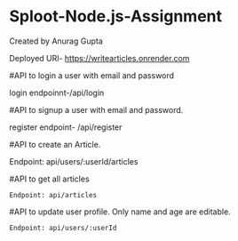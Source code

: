 
# Sploot-Node.js-Assignment

Created by Anurag Gupta

Deployed URl- https://writearticles.onrender.com


#API to login a user with email and password

login endpoinnt-/api/login

#API to signup a user with email and password.

register endpoint- /api/register

#API to create an Article.

Endpoint: api/users/:userId/articles

#API to get all articles

	Endpoint: api/articles
  
 #API to update user profile. Only name and age are editable.
	
	Endpoint: api/users/:userId



